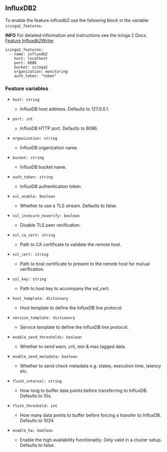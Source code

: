 ## InfluxDB2

To enable the feature influxdb2 use the following block in the variable `icinga2_features`.

**INFO** For detailed information and instructions see the Icinga 2 Docs. [Feature Influxdb2Writer](https://icinga.com/docs/icinga-2/latest/doc/09-object-types/#influxdb2writer)

```
icinga2_features:
  - name: influxdb2
    host: localhost
    port: 8086
    bucket: icinga2
    organization: monitoring
    auth_token: "token"
```

### Feature variables

* `host: string`
  *  InfluxDB host address. Defaults to 127.0.0.1.

* `port: int`
  * InfluxDB HTTP port. Defaults to 8086.

* `organization: string`
  * InfluxDB organization name.

* `bucket: string`
  * InfluxDB bucket name.

* `auth_token: string`
  * InfluxDB authentication token.

* `ssl_enable: boolean`
  * Whether to use a TLS stream. Defaults to false.

* `ssl_insecure_noverify: boolean`
  * Disable TLS peer verification.

* `ssl_ca_cert: string`
  * Path to CA certificate to validate the remote host.

* `ssl_cert: string`
  * Path to host certificate to present to the remote host for mutual verification. 

* `ssl_key: string`
  * Path to host key to accompany the ssl_cert.

* `host_template: dictionary`
  * Host template to define the InfluxDB line protocol.

* `service_template: dictionary`
  * Service template to define the influxDB line protocol.

* `enable_send_thresholds: boolean`
  * Whether to send warn, crit, min & max tagged data.

* `enable_send_metadata: boolean`
  * Whether to send check metadata e.g. states, execution time, latency etc.

* `flush_interval: string`
  * How long to buffer data points before transferring to InfluxDB. Defaults to 10s.

* `flush_threshold: int`
  * How many data points to buffer before forcing a transfer to InfluxDB. Defaults to 1024. 

* `enable_ha: boolean`
  * Enable the high availability functionality. Only valid in a cluster setup. Defaults to false.
